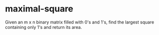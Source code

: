 # maximal-square
Given an m x n binary matrix filled with 0's and 1's, find the largest square containing only 1's and return its area.

